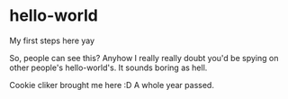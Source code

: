 # hello-world
My first steps here yay

So, people can see this? Anyhow I really really doubt you'd be spying on other people's hello-world's. It sounds boring as hell. 

Cookie cliker brought me here :D
A whole year passed.
